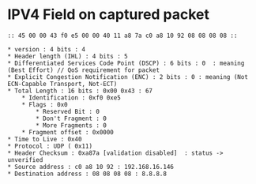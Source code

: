 # IPV4 Field on captured packet
    :: 45 00 00 43 f0 e5 00 00 40 11 a8 7a c0 a8 10 92 08 08 08 08 ::

    * version : 4 bits : 4
    * Header length (IHL) : 4 bits : 5
    * Differentiated Services Code Point (DSCP) : 6 bits : 0  : meaning (Best Effort) // QoS requirement for packet
    * Explicit Congestion Notification (ENC) : 2 bits : 0 : meaning (Not ECN-Capable Transport, Not-ECT)
    * Total Length : 16 bits : 0x00 0x43 : 67
        * Identification : 0xf0 0xe5
        * Flags : 0x0
            * Reserved Bit : 0
            * Don't Fragment : 0
            * More Fragments : 0
        * Fragment offset : 0x0000
    * Time to Live : 0x40
    * Protocol : UDP ( 0x11)
    * Header Checksum : 0xa87a [validation disabled]  : status -> unverified
    * Source address : c0 a8 10 92 : 192.168.16.146
    * Destination address : 08 08 08 08 : 8.8.8.8

